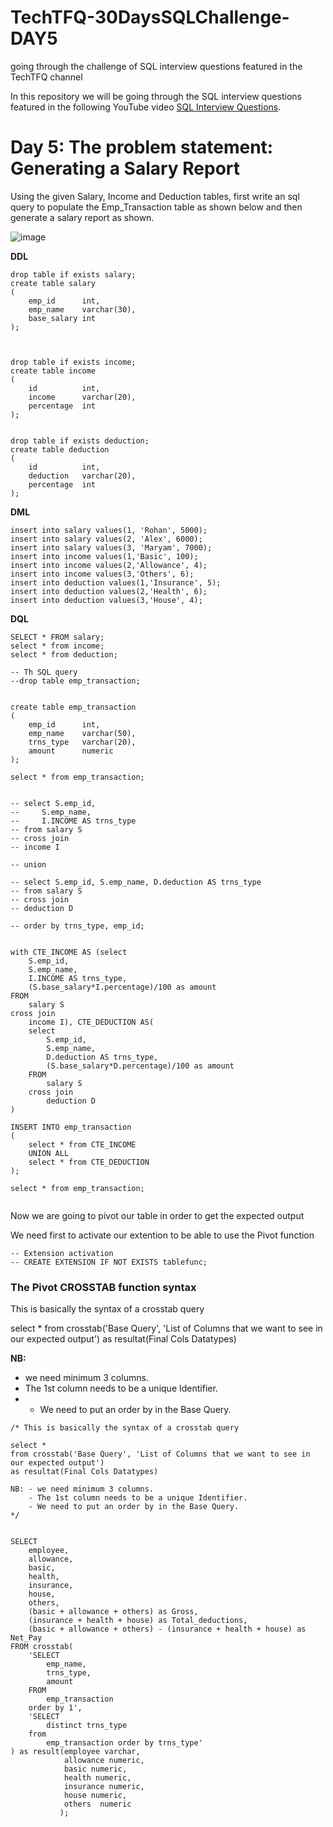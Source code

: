 # TechTFQ-30DaysSQLChallenge-DAY5
going through the challenge of SQL interview questions featured in the TechTFQ channel



In this repository we will be going through the SQL interview questions featured in the following YouTube video [SQL Interview Questions](https://www.youtube.com/watch?v=DKYg8JahHI0&list=PLavw5C92dz9Hxz0YhttDniNgKejQlPoAn&index=5).

# **Day 5: The problem statement: Generating a Salary Report**

Using the given Salary, Income and Deduction tables, first write an sql query to populate the Emp_Transaction table as shown below and then generate a salary report as shown.

![image](https://github.com/Highashikata/TechTFQ-30DaysSQLChallenge-DAY5/assets/96960411/30b9412e-4a18-4f00-9770-c5ef623796f4)


**DDL**
```
drop table if exists salary;
create table salary
(
	emp_id		int,
	emp_name	varchar(30),
	base_salary	int
);



drop table if exists income;
create table income
(
	id			int,
	income		varchar(20),
	percentage	int
);


drop table if exists deduction;
create table deduction
(
	id			int,
	deduction	varchar(20),
	percentage	int
);
```


**DML**
```
insert into salary values(1, 'Rohan', 5000);
insert into salary values(2, 'Alex', 6000);
insert into salary values(3, 'Maryam', 7000);
insert into income values(1,'Basic', 100);
insert into income values(2,'Allowance', 4);
insert into income values(3,'Others', 6);
insert into deduction values(1,'Insurance', 5);
insert into deduction values(2,'Health', 6);
insert into deduction values(3,'House', 4);
```

**DQL**
```
SELECT * FROM salary;
select * from income;
select * from deduction;

-- Th SQL query
--drop table emp_transaction;


create table emp_transaction
(
	emp_id		int,
	emp_name	varchar(50),
	trns_type	varchar(20),
	amount 		numeric
);

select * from emp_transaction;


-- select S.emp_id, 
-- 	   S.emp_name, 
-- 	   I.INCOME AS trns_type
-- from salary S
-- cross join 
-- income I

-- union 

-- select S.emp_id, S.emp_name, D.deduction AS trns_type
-- from salary S
-- cross join 
-- deduction D

-- order by trns_type, emp_id;


with CTE_INCOME AS (select 
	S.emp_id, 
	S.emp_name, 
	I.INCOME AS trns_type,
	(S.base_salary*I.percentage)/100 as amount
FROM
	salary S
cross join 
	income I), CTE_DEDUCTION AS(
	select 
		S.emp_id, 
		S.emp_name, 
		D.deduction AS trns_type,
		(S.base_salary*D.percentage)/100 as amount
	FROM
		salary S
	cross join 
		deduction D
)

INSERT INTO emp_transaction
(
	select * from CTE_INCOME 
	UNION ALL 
	select * from CTE_DEDUCTION
);

select * from emp_transaction;


```


Now we are going to pivot our table in order to get the expected output

We need first to activate our extention to be able to use the Pivot function
```
-- Extension activation
-- CREATE EXTENSION IF NOT EXISTS tablefunc;
```

### The Pivot CROSSTAB function syntax 

This is basically the syntax of a crosstab query 

select *
from crosstab('Base Query', 'List of Columns that we want to see in our expected output')
as resultat(Final Cols Datatypes)

**NB:** 
- we need minimum 3 columns.
- The 1st column needs to be a unique Identifier.
- - We need to put an order by in the Base Query.


```
/* This is basically the syntax of a crosstab query 

select *
from crosstab('Base Query', 'List of Columns that we want to see in our expected output')
as resultat(Final Cols Datatypes)

NB: - we need minimum 3 columns.
	- The 1st column needs to be a unique Identifier.
	- We need to put an order by in the Base Query.
*/


SELECT 
	employee, 
	allowance, 
 	basic,
	health,
	insurance,
	house,
	others,
	(basic + allowance + others) as Gross,
	(insurance + health + house) as Total_deductions,
	(basic + allowance + others) - (insurance + health + house) as Net_Pay
FROM crosstab(
	'SELECT 
		emp_name, 
		trns_type, 
		amount 
	FROM 
		emp_transaction 
	order by 1',
	'SELECT 
		distinct trns_type 
	from 
		emp_transaction order by trns_type'
) as result(employee varchar, 
			allowance numeric, 
			basic numeric,
			health numeric, 
			insurance numeric, 
			house numeric, 
			others  numeric
		   );
```		   





